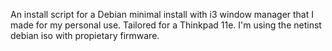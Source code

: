 An install script for a Debian minimal install with i3 window manager that I made for my personal use. Tailored for a Thinkpad 11e. I'm using the netinst debian iso with propietary firmware.
